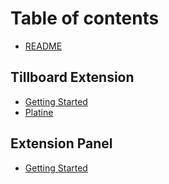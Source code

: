 # Table of contents

* [README](README.md)

## Tillboard Extension

* [Getting Started](tillboard-extension/getting-started.md)
* [Platine](tillboard-extension/platine.md)

## Extension Panel

* [Getting Started](extension-panel/getting-started.md)

